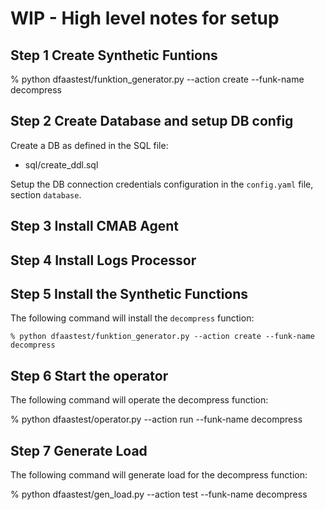 # WIP - High level notes for setup


## Step 1 Create Synthetic Funtions

% python dfaastest/funktion_generator.py --action create --funk-name decompress


## Step 2 Create Database and setup DB config

Create a DB as defined in the SQL file:

- sql/create_ddl.sql

Setup the DB connection credentials configuration in the `config.yaml` file, section `database`.

## Step 3 Install CMAB Agent


## Step 4 Install Logs Processor


## Step 5 Install the Synthetic Functions

The following command will install the `decompress` function:

```
% python dfaastest/funktion_generator.py --action create --funk-name decompress
```

## Step 6 Start the operator

The following command will operate the decompress function:

% python dfaastest/operator.py --action run --funk-name decompress

## Step 7 Generate Load

The following command will generate load for the decompress function:

% python dfaastest/gen_load.py --action test --funk-name decompress 


